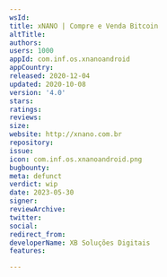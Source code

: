 ```yaml
---
wsId: 
title: xNANO | Compre e Venda Bitcoin
altTitle: 
authors: 
users: 1000
appId: com.inf.os.xnanoandroid
appCountry: 
released: 2020-12-04
updated: 2020-10-08
version: '4.0'
stars: 
ratings: 
reviews: 
size: 
website: http://xnano.com.br
repository: 
issue: 
icon: com.inf.os.xnanoandroid.png
bugbounty: 
meta: defunct
verdict: wip
date: 2023-05-30
signer: 
reviewArchive: 
twitter: 
social: 
redirect_from: 
developerName: XB Soluções Digitais
features: 

---
```


